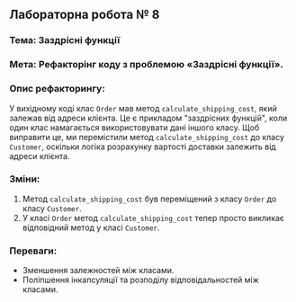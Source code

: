 ## Лабораторна робота № 8
### Тема: Заздрісні функції
### Мета: Рефакторінг коду з проблемою «Заздрісні функції».

### Опис рефакторингу:

У вихідному коді клас `Order` мав метод `calculate_shipping_cost`, який залежав від адреси клієнта. Це є прикладом "заздрісних функцій", коли один клас намагається використовувати дані іншого класу. Щоб виправити це, ми перемістили метод `calculate_shipping_cost` до класу `Customer`, оскільки логіка розрахунку вартості доставки залежить від адреси клієнта.

### Зміни:
1. Метод `calculate_shipping_cost` був переміщений з класу `Order` до класу `Customer`.
2. У класі `Order` метод `calculate_shipping_cost` тепер просто викликає відповідний метод у класі `Customer`.

### Переваги:
- Зменшення залежностей між класами.
- Поліпшення інкапсуляції та розподілу відповідальностей між класами.

